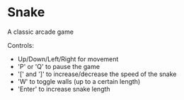 Snake
=====

A classic arcade game

Controls:
- Up/Down/Left/Right for movement
- 'P' or 'Q' to pause the game
- '[' and ']' to increase/decrease the speed of the snake
- 'W' to toggle walls (up to a certain length)
- 'Enter' to increase snake length
